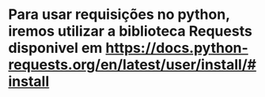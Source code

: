 # Para usar requisições no python, iremos utilizar a biblioteca Requests disponivel em https://docs.python-requests.org/en/latest/user/install/#install

